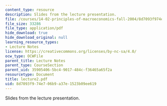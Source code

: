 ```yaml
---
content_type: resource
description: Slides from the lecture presentation.
file: /courses/14-02-principles-of-macroeconomics-fall-2004/8d7093f974e706b9a37e1523b09ee619_lecture2.pdf
file_size: 33286
file_type: application/pdf
hide_download: true
hide_download_original: null
learning_resource_types:
- Lecture Notes
license: https://creativecommons.org/licenses/by-nc-sa/4.0/
ocw_type: OCWFile
parent_title: Lecture Notes
parent_type: CourseSection
parent_uid: 35905406-5bc4-9017-484c-f36465a65f2a
resourcetype: Document
title: lecture2.pdf
uid: 8d7093f9-74e7-06b9-a37e-1523b09ee619
---
```

Slides from the lecture presentation.